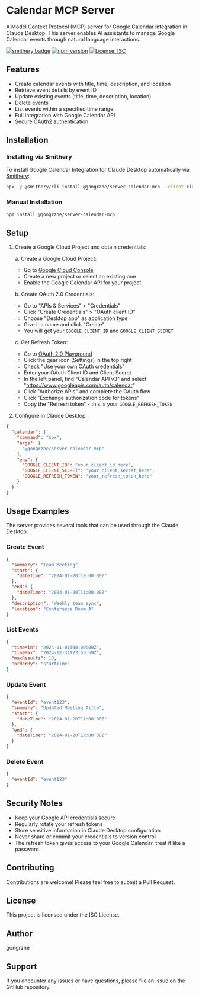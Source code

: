 # Calendar MCP Server

A Model Context Protocol (MCP) server for Google Calendar integration in Claude Desktop. This server enables AI assistants to manage Google Calendar events through natural language interactions.

[![smithery badge](https://smithery.ai/badge/@gongrzhe/server-calendar-mcp)](https://smithery.ai/server/@gongrzhe/server-calendar-mcp)
[![npm version](https://badge.fury.io/js/%40gongrzhe%2Fserver-calendar-mcp.svg)](https://www.npmjs.com/package/@gongrzhe/server-calendar-mcp)
[![License: ISC](https://img.shields.io/badge/License-ISC-blue.svg)](https://opensource.org/licenses/ISC)

## Features

- Create calendar events with title, time, description, and location
- Retrieve event details by event ID
- Update existing events (title, time, description, location)
- Delete events
- List events within a specified time range
- Full integration with Google Calendar API
- Secure OAuth2 authentication

## Installation

### Installing via Smithery

To install Google Calendar Integration for Claude Desktop automatically via [Smithery](https://smithery.ai/server/@gongrzhe/server-calendar-mcp):

```bash
npx -y @smithery/cli install @gongrzhe/server-calendar-mcp --client claude
```

### Manual Installation
```bash
npm install @gongrzhe/server-calendar-mcp
```

## Setup

1. Create a Google Cloud Project and obtain credentials:

   a. Create a Google Cloud Project:
      - Go to [Google Cloud Console](https://console.cloud.google.com/)
      - Create a new project or select an existing one
      - Enable the Google Calendar API for your project

   b. Create OAuth 2.0 Credentials:
      - Go to "APIs & Services" > "Credentials"
      - Click "Create Credentials" > "OAuth client ID"
      - Choose "Desktop app" as application type
      - Give it a name and click "Create"
      - You will get your `GOOGLE_CLIENT_ID` and `GOOGLE_CLIENT_SECRET`

   c. Get Refresh Token:
      - Go to [OAuth 2.0 Playground](https://developers.google.com/oauthplayground/)
      - Click the gear icon (Settings) in the top right
      - Check "Use your own OAuth credentials"
      - Enter your OAuth Client ID and Client Secret
      - In the left panel, find "Calendar API v3" and select "https://www.googleapis.com/auth/calendar"
      - Click "Authorize APIs" and complete the OAuth flow
      - Click "Exchange authorization code for tokens"
      - Copy the "Refresh token" - this is your `GOOGLE_REFRESH_TOKEN`

2. Configure in Claude Desktop:

```json
{
  "calendar": {
    "command": "npx",
    "args": [
      "@gongrzhe/server-calendar-mcp"
    ],
    "env": {
      "GOOGLE_CLIENT_ID": "your_client_id_here",
      "GOOGLE_CLIENT_SECRET": "your_client_secret_here",
      "GOOGLE_REFRESH_TOKEN": "your_refresh_token_here"
    }
  }
}
```

## Usage Examples

The server provides several tools that can be used through the Claude Desktop:

### Create Event
```json
{
  "summary": "Team Meeting",
  "start": {
    "dateTime": "2024-01-20T10:00:00Z"
  },
  "end": {
    "dateTime": "2024-01-20T11:00:00Z"
  },
  "description": "Weekly team sync",
  "location": "Conference Room A"
}
```

### List Events
```json
{
  "timeMin": "2024-01-01T00:00:00Z",
  "timeMax": "2024-12-31T23:59:59Z",
  "maxResults": 10,
  "orderBy": "startTime"
}
```

### Update Event
```json
{
  "eventId": "event123",
  "summary": "Updated Meeting Title",
  "start": {
    "dateTime": "2024-01-20T11:00:00Z"
  },
  "end": {
    "dateTime": "2024-01-20T12:00:00Z"
  }
}
```

### Delete Event
```json
{
  "eventId": "event123"
}
```

## Security Notes

- Keep your Google API credentials secure
- Regularly rotate your refresh tokens
- Store sensitive information in Claude Desktop configuration
- Never share or commit your credentials to version control
- The refresh token gives access to your Google Calendar, treat it like a password

## Contributing

Contributions are welcome! Please feel free to submit a Pull Request.

## License

This project is licensed under the ISC License.

## Author

gongrzhe

## Support

If you encounter any issues or have questions, please file an issue on the GitHub repository.
